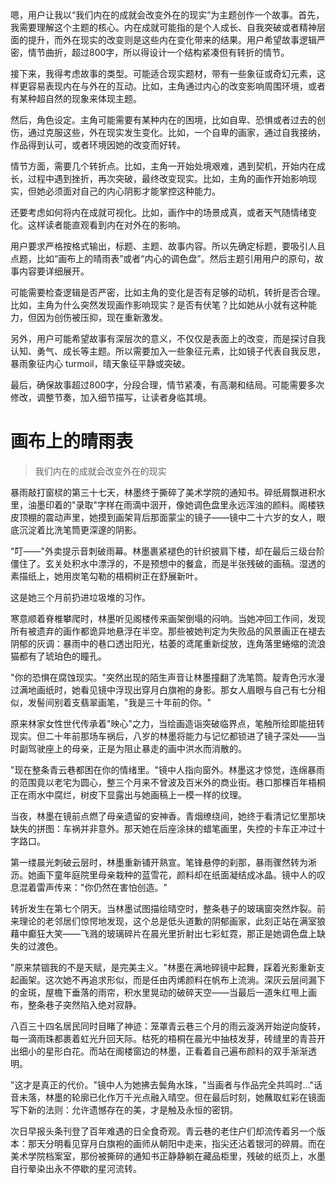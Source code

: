 <ReasoningChainRenderer>
嗯，用户让我以“我们内在的成就会改变外在的现实”为主题创作一个故事。首先，我需要理解这个主题的核心。内在成就可能指的是个人成长、自我突破或者精神层面的提升，而外在现实的改变则是这些内在变化带来的结果。用户希望故事逻辑严密，情节曲折，超过800字，所以得设计一个结构紧凑但有转折的情节。

接下来，我得考虑故事的类型。可能适合现实题材，带有一些象征或奇幻元素，这样更容易表现内在与外在的互动。比如，主角通过内心的改变影响周围环境，或者有某种超自然的现象来体现主题。

然后，角色设定。主角可能需要有某种内在的困境，比如自卑、恐惧或者过去的创伤，通过克服这些，外在现实发生变化。比如，一个自卑的画家，通过自我接纳，作品得到认可，或者环境因她的改变而好转。

情节方面，需要几个转折点。比如，主角一开始处境艰难，遇到契机，开始内在成长，过程中遇到挫折，再次突破，最终改变现实。比如，主角的画作开始影响现实，但她必须面对自己的内心阴影才能掌控这种能力。

还要考虑如何将内在成就可视化。比如，画作中的场景成真，或者天气随情绪变化。这样读者能直观看到内在对外在的影响。

用户要求严格按格式输出，标题、主题、故事内容。所以先确定标题，要吸引人且点题，比如“画布上的晴雨表”或者“内心的调色盘”。然后主题引用用户的原句，故事内容要详细展开。

可能需要检查逻辑是否严密，比如主角的变化是否有足够的动机，转折是否合理。比如，主角为什么突然发现画作影响现实？是否有伏笔？比如她从小就有这种能力，但因为创伤被压抑，现在重新激发。

另外，用户可能希望故事有深层次的意义，不仅仅是表面上的改变，而是探讨自我认知、勇气、成长等主题。所以需要加入一些象征元素，比如镜子代表自我反思，暴雨象征内心 turmoil，晴天象征平静或突破。

最后，确保故事超过800字，分段合理，情节紧凑，有高潮和结局。可能需要多次修改，调整节奏，加入细节描写，让读者身临其境。
</ReasoningChainRenderer>

# 画布上的晴雨表

> 我们内在的成就会改变外在的现实

暴雨敲打窗棂的第三十七天，林墨终于撕碎了美术学院的通知书。碎纸屑飘进积水里，油墨印着的"录取"字样在雨滴中洇开，像她调色盘里永远浑浊的颜料。阁楼铁皮顶棚的震动声里，她摸到画架背后那面蒙尘的镜子——镜中二十六岁的女人，眼底沉淀着比洗笔筒更深邃的阴影。

"叮——"外卖提示音刺破雨幕。林墨裹紧褪色的针织披肩下楼，却在最后三级台阶僵住了。玄关处积水中漂浮的，不是预想中的餐盒，而是半张残破的画稿。湿透的素描纸上，她用炭笔勾勒的梧桐树正在舒展新叶。

这是她三个月前扔进垃圾堆的习作。

寒意顺着脊椎攀爬时，林墨听见阁楼传来画架倒塌的闷响。当她冲回工作间，发现所有被遗弃的画作都诡异地悬浮在半空。那些被她判定为失败品的风景画正在褪去阴郁的灰调：暴雨中的巷口透出阳光，枯萎的鸢尾重新绽放，连角落里蜷缩的流浪猫都有了琥珀色的瞳孔。

"你的恐惧在腐蚀现实。"突然出现的陌生声音让林墨撞翻了洗笔筒。靛青色污水漫过满地画纸时，她看见镜中浮现出穿月白旗袍的身影。那女人眉眼与自己有七分相似，发髻间别着支翡翠画笔，"我是三十年前的你。"

原来林家女性世代传承着"映心"之力，当绘画造诣突破临界点，笔触所绘即能扭转现实。但二十年前那场车祸后，八岁的林墨将能力与记忆都锁进了镜子深处——当时副驾驶座上的母亲，正是为阻止暴走的画中洪水而消散的。

"现在整条青云巷都困在你的情绪里。"镜中人指向窗外。林墨这才惊觉，连绵暴雨的范围竟以老宅为圆心，整三个月来不曾波及百米外的商业街。巷口那棵百年梧桐正在雨水中腐烂，树皮下显露出与她画稿上一模一样的纹理。

当夜，林墨在镜前点燃了母亲遗留的安神香。青烟缭绕间，她终于看清记忆里那块缺失的拼图：车祸并非意外。那天她在后座涂抹的蜡笔画里，失控的卡车正冲过十字路口。

第一缕晨光刺破云层时，林墨重新铺开熟宣。笔锋悬停的刹那，暴雨骤然转为淅沥。她画下童年庭院里母亲栽种的蓝雪花，颜料却在纸面凝结成冰晶。镜中人的叹息混着雷声传来："你仍然在害怕创造。"

转折发生在第七个阴天。当林墨试图描绘晴空时，整条巷子的玻璃窗突然炸裂。前来理论的老邻居们惊愕地发现，这个总是低头道歉的阴郁画家，此刻正站在满室狼藉中癫狂大笑——飞溅的玻璃碎片在晨光里折射出七彩虹霓，那正是她调色盘上缺失的过渡色。

"原来禁锢我的不是天赋，是完美主义。"林墨在满地碎镜中起舞，踩着光影重新支起画架。这次她不再追求形似，而是任由丙烯颜料在帆布上流淌。深灰云层间漏下的金斑，屋檐下垂落的雨帘，积水里晃动的破碎天空——当最后一道朱红甩上画布，整条巷子突然陷入绝对寂静。

八百三十四名居民同时目睹了神迹：笼罩青云巷三个月的雨云漩涡开始逆向旋转，每一滴雨珠都裹着虹光升回天际。枯死的梧桐在晨光中抽枝发芽，砖缝里的青苔开出细小的星形白花。而站在阁楼窗边的林墨，正看着自己遍布颜料的双手渐渐透明。

"这才是真正的代价。"镜中人为她拂去鬓角水珠，"当画者与作品完全共鸣时..."话音未落，林墨的轮廓已化作万千光点融入晴空。但在最后时刻，她蘸取虹彩在镜面写下新的法则：允许遗憾存在的美，才是触及永恒的密钥。

次日早报头条刊登了百年难遇的日全食奇观。青云巷的老住户们却流传着另一个版本：那天分明看见穿月白旗袍的画师从朝阳中走来，指尖还沾着银河的碎屑。而在美术学院档案室，那份被撕碎的通知书正静静躺在藏品柜里，残破的纸页上，水墨自行晕染出永不停歇的星河流转。